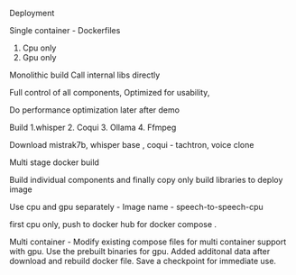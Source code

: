 Deployment 


Single container - Dockerfiles
1. Cpu only
2. Gpu only 

Monolithic build 
Call internal libs directly 

Full control of all components, 
Optimized for usability, 

Do performance optimization later after demo


Build 
1.whisper 
2. Coqui
3. Ollama 
4. Ffmpeg 

Download mistrak7b, whisper base , coqui - tachtron, voice clone 

Multi stage docker build

Build individual components and finally copy only build libraries to deploy image 

Use cpu and gpu separately  - 
Image name - speech-to-speech-cpu

 first cpu only, push to docker hub for docker compose .



Multi container -
Modify existing compose files for multi container support with gpu. Use the prebuilt binaries for gpu. Added additonal data after download and rebuild docker file. 
Save a checkpoint for immediate use.
